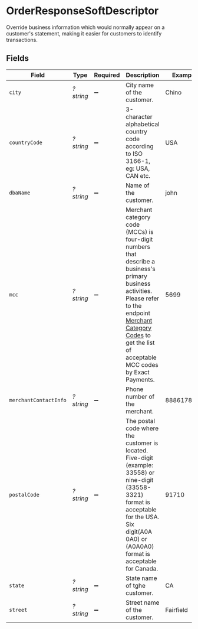 # OrderResponseSoftDescriptor

Override business information which would normally appear on a customer's statement, making it easier for customers to identify transactions.


## Fields

| Field                                                                                                                                                                                                                                                                                             | Type                                                                                                                                                                                                                                                                                              | Required                                                                                                                                                                                                                                                                                          | Description                                                                                                                                                                                                                                                                                       | Example                                                                                                                                                                                                                                                                                           |
| ------------------------------------------------------------------------------------------------------------------------------------------------------------------------------------------------------------------------------------------------------------------------------------------------- | ------------------------------------------------------------------------------------------------------------------------------------------------------------------------------------------------------------------------------------------------------------------------------------------------- | ------------------------------------------------------------------------------------------------------------------------------------------------------------------------------------------------------------------------------------------------------------------------------------------------- | ------------------------------------------------------------------------------------------------------------------------------------------------------------------------------------------------------------------------------------------------------------------------------------------------- | ------------------------------------------------------------------------------------------------------------------------------------------------------------------------------------------------------------------------------------------------------------------------------------------------- |
| `city`                                                                                                                                                                                                                                                                                            | *?string*                                                                                                                                                                                                                                                                                         | :heavy_minus_sign:                                                                                                                                                                                                                                                                                | City name of the customer.                                                                                                                                                                                                                                                                        | Chino                                                                                                                                                                                                                                                                                             |
| `countryCode`                                                                                                                                                                                                                                                                                     | *?string*                                                                                                                                                                                                                                                                                         | :heavy_minus_sign:                                                                                                                                                                                                                                                                                | 3-character alphabetical country code according to ISO 3166-1, eg: USA, CAN etc.                                                                                                                                                                                                                  | USA                                                                                                                                                                                                                                                                                               |
| `dbaName`                                                                                                                                                                                                                                                                                         | *?string*                                                                                                                                                                                                                                                                                         | :heavy_minus_sign:                                                                                                                                                                                                                                                                                | Name of the customer.                                                                                                                                                                                                                                                                             | john                                                                                                                                                                                                                                                                                              |
| `mcc`                                                                                                                                                                                                                                                                                             | *?string*                                                                                                                                                                                                                                                                                         | :heavy_minus_sign:                                                                                                                                                                                                                                                                                | Merchant category code (MCCs) is four-digit numbers that describe a business's primary business activities. Please refer to the endpoint [Merchant Category Codes](https://dev.exactpay.dev/api#/operations/listMerchantCategoryCodes) to get the list of acceptable MCC codes by Exact Payments. | 5699                                                                                                                                                                                                                                                                                              |
| `merchantContactInfo`                                                                                                                                                                                                                                                                             | *?string*                                                                                                                                                                                                                                                                                         | :heavy_minus_sign:                                                                                                                                                                                                                                                                                | Phone number of the merchant.                                                                                                                                                                                                                                                                     | 8886178190                                                                                                                                                                                                                                                                                        |
| `postalCode`                                                                                                                                                                                                                                                                                      | *?string*                                                                                                                                                                                                                                                                                         | :heavy_minus_sign:                                                                                                                                                                                                                                                                                | The postal code where the customer is located. Five-digit (example: 33558) or nine-digit (33558-3321) format is acceptable for the USA. Six digit(A0A 0A0) or (A0A0A0) format is acceptable for Canada.                                                                                           | 91710                                                                                                                                                                                                                                                                                             |
| `state`                                                                                                                                                                                                                                                                                           | *?string*                                                                                                                                                                                                                                                                                         | :heavy_minus_sign:                                                                                                                                                                                                                                                                                | State name of tghe customer.                                                                                                                                                                                                                                                                      | CA                                                                                                                                                                                                                                                                                                |
| `street`                                                                                                                                                                                                                                                                                          | *?string*                                                                                                                                                                                                                                                                                         | :heavy_minus_sign:                                                                                                                                                                                                                                                                                | Street name of the customer.                                                                                                                                                                                                                                                                      | Fairfield                                                                                                                                                                                                                                                                                         |